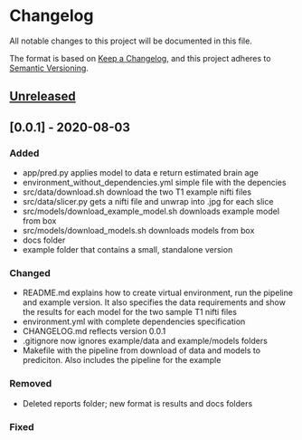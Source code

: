 # Changelog
All notable changes to this project will be documented in this file.

The format is based on [Keep a Changelog](https://keepachangelog.com/en/1.0.0/),
and this project adheres to [Semantic Versioning](https://semver.org/spec/v2.0.0.html).

## [Unreleased]

## [0.0.1] - 2020-08-03
### Added
- app/pred.py applies model to data e return estimated brain age
- environment_without_dependencies.yml simple file with the depencies
- src/data/download.sh download the two T1 example nifti files
- src/data/slicer.py gets a nifti file and unwrap into .jpg for each slice
- src/models/download_example_model.sh downloads example model from box
- src/models/download_models.sh downloads models from box
- docs folder
- example folder that contains a small, standalone version
### Changed
- README.md explains how to create virtual environment, run the pipeline and example version. It also specifies the data requirements and show the results for each model for the two sample T1 nifti files
- environment.yml with complete dependencies specification
- CHANGELOG.md reflects version 0.0.1
- .gitignore now ignores example/data and example/models folders
- Makefile with the pipeline from download of data and models to prediciton. Also includes the pipeline for the example
### Removed
- Deleted reports folder; new format is results and docs folders

### Fixed

[Unreleased]:
[0.0.1]:
